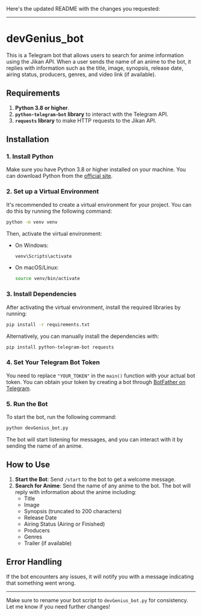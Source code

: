 Here's the updated README with the changes you requested:

---

# devGenius_bot

This is a Telegram bot that allows users to search for anime information using the Jikan API. When a user sends the name of an anime to the bot, it replies with information such as the title, image, synopsis, release date, airing status, producers, genres, and video link (if available).

## Requirements

1. **Python 3.8 or higher**.
2. **`python-telegram-bot` library** to interact with the Telegram API.
3. **`requests` library** to make HTTP requests to the Jikan API.

## Installation

### 1. Install Python
Make sure you have Python 3.8 or higher installed on your machine. You can download Python from the [official site](https://www.python.org/downloads/).

### 2. Set up a Virtual Environment
It's recommended to create a virtual environment for your project. You can do this by running the following command:

```bash
python -m venv venv
```

Then, activate the virtual environment:

- On Windows:

  ```bash
  venv\Scripts\activate
  ```

- On macOS/Linux:

  ```bash
  source venv/bin/activate
  ```

### 3. Install Dependencies

After activating the virtual environment, install the required libraries by running:

```bash
pip install -r requirements.txt
```

Alternatively, you can manually install the dependencies with:

```bash
pip install python-telegram-bot requests
```

### 4. Set Your Telegram Bot Token

You need to replace `"YOUR_TOKEN"` in the `main()` function with your actual bot token. You can obtain your token by creating a bot through [BotFather on Telegram](https://core.telegram.org/bots#botfather).

### 5. Run the Bot

To start the bot, run the following command:

```bash
python devGenius_bot.py
```

The bot will start listening for messages, and you can interact with it by sending the name of an anime.

## How to Use

1. **Start the Bot**: Send `/start` to the bot to get a welcome message.
2. **Search for Anime**: Send the name of any anime to the bot. The bot will reply with information about the anime including:
   - Title
   - Image
   - Synopsis (truncated to 200 characters)
   - Release Date
   - Airing Status (Airing or Finished)
   - Producers
   - Genres
   - Trailer (if available)

## Error Handling

If the bot encounters any issues, it will notify you with a message indicating that something went wrong.

---

Make sure to rename your bot script to `devGenius_bot.py` for consistency. Let me know if you need further changes!